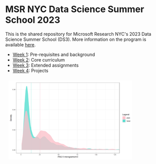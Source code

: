 # MSR NYC Data Science Summer School 2023

This is the shared repository for Microsoft Research NYC's 2023 Data Science Summer School (DS3). More information on the program is available [here](http://ds3.research.microsoft.com).

- [Week 1](week1/): Pre-requisites and background
- [Week 2](week2/): Core curriculum
- [Week 3](week3/): Extended assignments
- [Week 4](week4/): Projects

<img style="margin: 10px" src="https://github.com/aleksgeorgi/MicrosoftResearchSummerDataScienceSchoolCoursework/blob/master/week4/DensityPlot.png" alt="Linux" height="250" />
